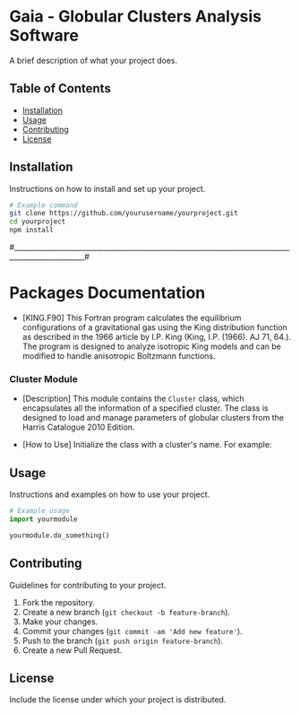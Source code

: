 
# Gaia - Globular Clusters Analysis Software

A brief description of what your project does.

## Table of Contents

- [Installation](#installation)
- [Usage](#usage)
- [Contributing](#contributing)
- [License](#license)

## Installation

Instructions on how to install and set up your project.

```bash
# Example command
git clone https://github.com/yourusername/yourproject.git
cd yourproject
npm install
```
#__________________________________________________________________________________________________#
# Packages Documentation

- [KING.F90] This Fortran program calculates the equilibrium configurations of a gravitational gas using the King distribution function as described in the 1966 article by I.P. King (King, I.P. (1966). AJ 71, 64.). The program is designed to analyze isotropic King models and can be modified to handle anisotropic Boltzmann functions.

### Cluster Module

- [Description]
This module contains the `Cluster` class, which encapsulates all the information of a specified cluster. The class is designed to load and manage parameters of globular clusters from the Harris Catalogue 2010 Edition.

- [How to Use]
Initialize the class with a cluster's name. For example:


## Usage

Instructions and examples on how to use your project.

```python
# Example usage
import yourmodule

yourmodule.do_something()
```

## Contributing

Guidelines for contributing to your project.

1. Fork the repository.
2. Create a new branch (`git checkout -b feature-branch`).
3. Make your changes.
4. Commit your changes (`git commit -am 'Add new feature'`).
5. Push to the branch (`git push origin feature-branch`).
6. Create a new Pull Request.

## License

Include the license under which your project is distributed.
